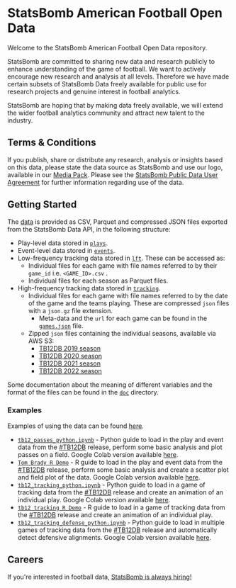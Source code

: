 # StatsBomb American Football Open Data

Welcome to the StatsBomb American Football Open Data repository.

StatsBomb are committed to sharing new data and research publicly to enhance understanding of the game of football. We want to actively encourage new research and analysis at all levels. Therefore we have made certain subsets of StatsBomb Data freely available for public use for research projects and genuine interest in football analytics.

StatsBomb are hoping that by making data freely available, we will extend the wider football analytics community and attract new talent to the industry.

## Terms & Conditions

If you publish, share or distribute any research, analysis or insights based on this data, please state the data source as StatsBomb and use our logo, available in our [Media Pack](https://statsbomb.com/media-pack/). Please see the [StatsBomb Public Data User Agreement](./LICENSE.pdf) for further information regarding use of the data.

## Getting Started

The [data](./data/) is provided as CSV, Parquet and compressed JSON files exported from the StatsBomb Data API, in the following structure:

* Play-level data stored in [`plays`](./data/plays/).
* Event-level data stored in [`events`](./data/events/).
* Low-frequency tracking data stored in [`lft`](./data/lft/). These can be accessed as:
    * Individual files for each game with file names referred to by their `game_id` i.e. `<GAME_ID>.csv` .
    * Individual files for each season as Parquet files.
* High-frequency tracking data stored in [`tracking`](./data/tracking/).
    * Individual files for each game with file names referred to by the date of the game and the teams playing. These are compressed `json` files with a `json.gz` file extension.
        * Meta-data and the `url` for each game can be found in the [`games.json`](./data/games.json) file.
    * Zipped `json` files containing the individual seasons, available via AWS S3:
        * [TB12DB 2019 season](https://statsbomb-amf-open-data.s3.eu-west-2.amazonaws.com/tracking/SB_tracking_TB12DB_2019.zip)
        * [TB12DB 2020 season](https://statsbomb-amf-open-data.s3.eu-west-2.amazonaws.com/tracking/SB_tracking_TB12DB_2020.zip)
        * [TB12DB 2021 season](https://statsbomb-amf-open-data.s3.eu-west-2.amazonaws.com/tracking/SB_tracking_TB12DB_2021.zip)
        * [TB12DB 2022 season](https://statsbomb-amf-open-data.s3.eu-west-2.amazonaws.com/tracking/SB_tracking_TB12DB_2022.zip)

Some documentation about the meaning of different variables and the format of the files can be found in the [`doc`](./doc) directory.

### Examples
Examples of using the data can be found [here](./examples/).
* [`tb12_passes_python.ipynb`](./examples/tb12_passes_python.ipynb) - Python guide to load in the play and event data from the [#TB12DB](https://statsbomb.com/articles/football/the-tom-brady-data-biography/) release, perform some basic analysis and plot passes on a field. Google Colab version available [here](https://colab.research.google.com/drive/1yDlTc2i-ycyVf02OKJbEjTfrmN0wBPLR?usp=sharing).
* [`Tom Brady R Demo`](./examples/Tom_Brady_R_Demo.Rmd) - R guide to load in the play and event data from the [#TB12DB](https://statsbomb.com/articles/football/the-tom-brady-data-biography/) release, perform some basic analysis and create a scatter plot and field plot of the data. Google Colab version available [here](https://colab.research.google.com/drive/1IwZ9T9FC0G1M-5zfVuf8d8Ax_8a56WLl?usp=sharing).
* [`tb12_tracking_python.ipynb`](./examples/tb12_tracking_python.ipynb) - Python guide to load in a game of tracking data from the [#TB12DB](https://statsbomb.com/articles/football/the-tom-brady-data-biography/) release and create an animation of an individual play. Google Colab version available [here](https://colab.research.google.com/drive/1TNvvbyvrdpK38bB6UrhA4xZhU0fkNrdi?usp=sharing).
* [`tb12 tracking R Demo`](./examples/TB12DB_tracking_parsing.R) - R guide to load in a game of tracking data from the [#TB12DB](https://statsbomb.com/articles/football/the-tom-brady-data-biography/) release and create an animation of an individual play.
* [`tb12_tracking_defense_python.ipynb`](./examples/tb12_tracking_defense_python.ipynb) - Python guide to load in multiple games of tracking data from the [#TB12DB](https://statsbomb.com/articles/football/the-tom-brady-data-biography/) release and automatically detect defensive alignments. Google Colab version available [here](https://colab.research.google.com/drive/1bawNWRVrGyN7iLtzf4Owj_wceKQ3NI-g?usp=sharing).

## Careers

If you're interested in football data, [StatsBomb is always hiring!](https://statsbomb.bamboohr.com/jobs/)